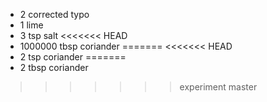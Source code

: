 * 2 corrected typo
* 1 lime
* 3 tsp salt
<<<<<<< HEAD
* 1000000 tbsp coriander 
=======
<<<<<<< HEAD
* 2 tsp coriander 
=======
* 2 tbsp coriander 
>>>>>>> experiment
>>>>>>> master
